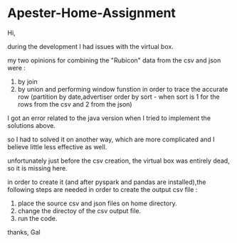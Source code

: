 # Apester-Home-Assignment


Hi,

during the development I had issues with the virtual box.

my two opinions for combining the "Rubicon" data from the csv and json were :

1. by join
2. by union and performing window funstion in order to trace the accurate row 
   (partition by date,advertiser order by sort - when sort is 1 for the rows from the csv and 2 from the json)

I got an error related to the java version when I tried to implement the solutions above.

so I had to solved it on another way, which are more complicated and I believe little less effective as well.

unfortunately just before the csv creation, the virtual box was entirely dead, so it is missing here.

in order to create it (and after pyspark and pandas are installed),the following steps are needed in order to create the output csv file :

1. place the source csv and json files on home directory.
2. change the directoy of the csv output file.
3. run the code.


thanks,
Gal



